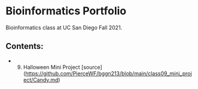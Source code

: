 # Bioinformatics Portfolio

Bioinformatics class at UC San Diego Fall 2021.

## Contents:

- 9. Halloween Mini Project [source] (https://github.com/PierceWF/bggn213/blob/main/class09_mini_project/Candy.md)
